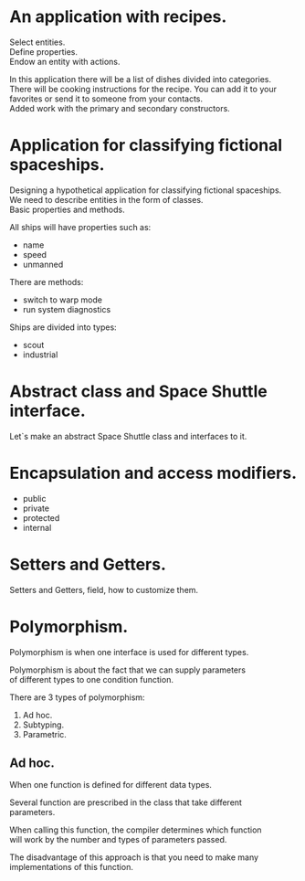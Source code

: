 # An application with recipes.
Select entities.  
Define properties.  
Endow an entity with actions.

In this application there will be a list of dishes divided into categories.  
There will be cooking instructions for the recipe. You can add it to your  
favorites or send it to someone from your contacts.  
Added work with the primary and secondary constructors.

# Application for classifying fictional spaceships.
Designing a hypothetical application for classifying fictional spaceships.  
We need to describe entities in the form of classes.  
Basic properties and methods.  

All ships will have properties such as:
* name
* speed
* unmanned
 
There are methods:
* switch to warp mode
* run system diagnostics

Ships are divided into types:
* scout
* industrial

# Abstract class and Space Shuttle interface.
Let`s make an abstract Space Shuttle class and interfaces to it.

# Encapsulation and access modifiers.
* public
* private
* protected
* internal

# Setters and Getters.
Setters and Getters, field, how to customize them.

# Polymorphism.
Polymorphism is when one interface is used for different types.

Polymorphism is about the fact that we can supply parameters  
of different types to one condition function.

There are 3 types of polymorphism:
1. Ad hoc.
2. Subtyping.
3. Parametric.

## Ad hoc.
When one function is defined for different data types.

Several function are prescribed in the class that take different  
parameters.

When calling this function, the compiler determines which function  
will work by the number and types of parameters passed.

The disadvantage of this approach is that you need to make many  
implementations of this function.